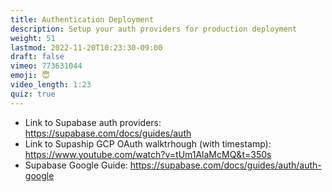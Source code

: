 ```yaml
---
title: Authentication Deployment
description: Setup your auth providers for production deployment
weight: 51
lastmod: 2022-11-20T10:23:30-09:00
draft: false
vimeo: 773631044
emoji: 😇
video_length: 1:23
quiz: true
---
```


- Link to Supabase auth providers: https://supabase.com/docs/guides/auth
- Link to Supaship GCP OAuth walktrhough (with timestamp): https://www.youtube.com/watch?v=tUm1AlaMcMQ&t=350s
- Supabase Google Guide: https://supabase.com/docs/guides/auth/auth-google
